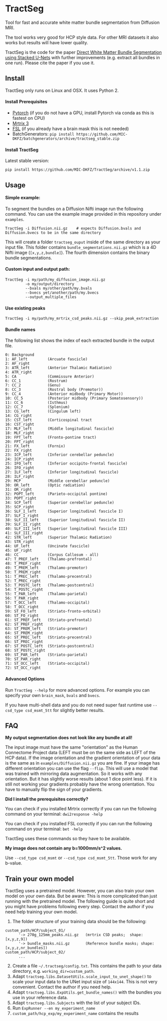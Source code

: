 # TractSeg
 
Tool for fast and accurate white matter bundle segmentation from Diffusion MRI.

The tool works very good for HCP style data. For other MRI datasets it also works but results 
will have lower quality.

TractSeg is the code for the paper [Direct White Matter Bundle Segmentation using Stacked U-Nets](https://arxiv.org/abs/1703.02036) 
with further improvements (e.g. extract all bundles in one run). Please cite the paper if you use it. 


## Install
TractSeg only runs on Linux and OSX. It uses Python 2.

#### Install Prerequisites
* [Pytorch](http://pytorch.org/) (if you do not have a GPU, install Pytorch via conda as this is fastest on CPU)
* [Mrtrix 3](http://mrtrix.readthedocs.io/en/latest/installation/linux_install.html)
* [FSL](https://fsl.fmrib.ox.ac.uk/fsl/fslwiki/FslInstallation) (if you already have a brain mask this is not needed)
* BatchGenerators: `pip install https://github.com/MIC-DKFZ/batchgenerators/archive/tractseg_stable.zip`

#### Install TractSeg
Latest stable version:
```
pip install https://github.com/MIC-DKFZ/TractSeg/archive/v1.1.zip
```

## Usage

#### Simple example:
To segment the bundles on a Diffusion Nifti image run the following command. 
You can use the example image provided in this repository under `examples`.  
```
TractSeg -i Diffusion.nii.gz    # expects Diffusion.bvals and Diffusion.bvecs to be in the same directory
```
This will create a folder `tractseg_ouput` inside of the same directory as your input file. 
This folder contains `bundle_segmentations.nii.gz` which is a 4D Nifti image (`[x,y,z,bundle]`). 
The fourth dimension contains the binary bundle segmentations. 

#### Custom input and output path:
```
TractSeg -i my/path/my_diffusion_image.nii.gz
         -o my/output/directory
         --bvals my/other/path/my.bvals
         --bvecs yet/another/path/my.bvecs
         --output_multiple_files
```

#### Use existing peaks
```
TractSeg -i my/path/my_mrtrix_csd_peaks.nii.gz --skip_peak_extraction
```

#### Bundle names
The following list shows the index of 
each extracted bundle in the output file.
```
0: Background
1: AF_left         (Arcuate fascicle)
2: AF_right
3: ATR_left        (Anterior Thalamic Radiation)
4: ATR_right
5: CA              (Commissure Anterior)
6: CC_1            (Rostrum)
7: CC_2            (Genu)
8: CC_3            (Rostral body (Premotor))
9: CC_4            (Anterior midbody (Primary Motor))
10: CC_5           (Posterior midbody (Primary Somatosensory))
11: CC_6           (Isthmus)
12: CC_7           (Splenium)
13: CG_left        (Cingulum left)
14: CG_right   
15: CST_left       (Corticospinal tract
16: CST_right 
17: MLF_left       (Middle longitudinal fascicle)
18: MLF_right
19: FPT_left       (Fronto-pontine tract)
20: FPT_right 
21: FX_left        (Fornix)
22: FX_right
23: ICP_left       (Inferior cerebellar peduncle)
24: ICP_right 
25: IFO_left       (Inferior occipito-frontal fascicle) 
26: IFO_right
27: ILF_left       (Inferior longitudinal fascicle) 
28: ILF_right 
29: MCP            (Middle cerebellar peduncle)
30: OR_left        (Optic radiation) 
31: OR_right
32: POPT_left      (Parieto‐occipital pontine)
33: POPT_right 
34: SCP_left       (Superior cerebellar peduncle)
35: SCP_right 
36: SLF_I_left     (Superior longitudinal fascicle I)
37: SLF_I_right 
38: SLF_II_left    (Superior longitudinal fascicle II)
39: SLF_II_right
40: SLF_III_left   (Superior longitudinal fascicle III)
41: SLF_III_right 
42: STR_left       (Superior Thalamic Radiation)
43: STR_right 
44: UF_left        (Uncinate fascicle) 
45: UF_right 
46: CC             (Corpus Callosum - all)
47: T_PREF_left    (Thalamo-prefrontal)
48: T_PREF_right 
49: T_PREM_left    (Thalamo-premotor)
50: T_PREM_right 
51: T_PREC_left    (Thalamo-precentral)
52: T_PREC_right 
53: T_POSTC_left   (Thalamo-postcentral)
54: T_POSTC_right 
55: T_PAR_left     (Thalamo-parietal)
56: T_PAR_right 
57: T_OCC_left     (Thalamo-occipital)
58: T_OCC_right 
59: ST_FO_left     (Striato-fronto-orbital)
60: ST_FO_right 
61: ST_PREF_left   (Striato-prefrontal)
62: ST_PREF_right 
63: ST_PREM_left   (Striato-premotor)
64: ST_PREM_right 
65: ST_PREC_left   (Striato-precentral)
66: ST_PREC_right 
67: ST_POSTC_left  (Striato-postcentral)
68: ST_POSTC_right
69: ST_PAR_left    (Striato-parietal)
70: ST_PAR_right 
71: ST_OCC_left    (Striato-occipital)
72: ST_OCC_right
```


#### Advanced Options
Run `TractSeg --help` for more advanced options. For example you can specify your own `brain_mask`,
`bvals` and `bvecs`.

If you have multi-shell data and you do not need super fast runtime use `--csd_type csd_msmt_5tt` for slightly better results.


## FAQ
**My output segmentation does not look like any bundle at all!**

The input image must have the same "orientation" as the Human Connectome Project data (LEFT must be 
on the same side as LEFT of the HCP data). If the image 
orientation and the gradient orientation of your data is the same as in `examples/Diffusion.nii.gz`
you are fine. If your image has different orientation you can use the flag `--flip`. This will use a 
model that was trained with mirroring data augmentation. So it works with any orientation. 
But it has slightly worse results (about 1 dice point less).
If it is still not working your gradients probably have the wrong orientation. You have to manually 
flip the sign of your gradients. 


**Did I install the prerequisites correctly?**

You can check if you installed Mrtrix correctly if you can run the following command on your terminal:
`dwi2response -help`

You can check if you installed FSL correctly if you can run the following command on your terminal: 
`bet -help`

TractSeg uses these commands so they have to be available.

**My image does not contain any b=1000mm/s^2 values.**

Use `--csd_type csd_msmt` or `--csd_type csd_msmt_5tt`. Those work for any b-value.


## Train your own model
TractSeg uses a pretrained model. However, you can also train your own model on your own data.
But be aware: This is more complicated than just running with the pretrained model. The following 
guide is quite short and you might have problems following every step. Contact the author if
you need help training your own model.

1. The folder structure of your training data should be the following:
```
custom_path/HCP/subject_01/
      '-> 270g_125mm_peaks.nii.gz   (mrtrix CSD peaks;  shape: [x,y,z,9])
      '-> bundle_masks.nii.gz       (Reference bundle masks; shape: [x,y,z,nr_bundles])
custom_path/HCP/subject_02/
      ...
```
2. Create a file `~/.tractseg/config.txt`. This contains the path to your data directory, e.g.
`working_dir=custom_path`.
3. Adapt `tractseg.libs.DatasetUtils.scale_input_to_unet_shape()` to scale your input data to the 
UNet input size of `144x144`. This is not very convenient. Contact the author if you need help.
4. Adapt `tractseg.libs.ExpUtils.get_bundle_names()` with the bundles you use in your reference data.
4. Adapt `tractseg.libs.Subjects` with the list of your subject IDs.
5. Run `ExpRunner --en my_experiment_name` 
6. `custom_path/hcp_exp/my_experiment_name` contains the results

